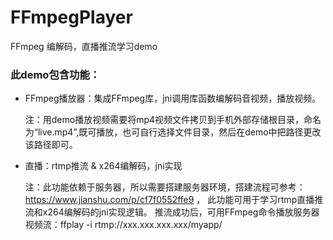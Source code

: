 # FFmpegPlayer
FFmpeg 编解码，直播推流学习demo

### 此demo包含功能：
 - FFmpeg播放器：集成FFmpeg库，jni调用库函数编解码音视频，播放视频。
   
   注：用demo播放视频需要将mp4视频文件拷贝到手机外部存储根目录，命名为“live.mp4”,既可播放，也可自行选择文件目录，然后在demo中把路径更改该路径即可。
   
 - 直播：rtmp推流 & x264编解码，jni实现
   
   注：此功能依赖于服务器，所以需要搭建服务器环境，搭建流程可参考：https://www.jianshu.com/p/cf7f0552ffe9 ，
   此功能可用于学习rtmp直播推流和x264编解码的jni实现逻辑。
   推流成功后，可用FFmpeg命令播放服务器视频流：ffplay -i rtmp://xxx.xxx.xxx.xxx/myapp/
